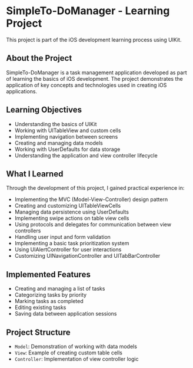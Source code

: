 # SimpleTo-DoManager - Learning Project

This project is part of the iOS development learning process using UIKit.

## About the Project

SimpleTo-DoManager is a task management application developed as part of learning the basics of iOS development. The project demonstrates the application of key concepts and technologies used in creating iOS applications.

## Learning Objectives

- Understanding the basics of UIKit
- Working with UITableView and custom cells
- Implementing navigation between screens
- Creating and managing data models
- Working with UserDefaults for data storage
- Understanding the application and view controller lifecycle

## What I Learned

Through the development of this project, I gained practical experience in:

- Implementing the MVC (Model-View-Controller) design pattern
- Creating and customizing UITableViewCells
- Managing data persistence using UserDefaults
- Implementing swipe actions on table view cells
- Using protocols and delegates for communication between view controllers
- Handling user input and form validation
- Implementing a basic task prioritization system
- Using UIAlertController for user interactions
- Customizing UINavigationController and UITabBarController

## Implemented Features

- Creating and managing a list of tasks
- Categorizing tasks by priority
- Marking tasks as completed
- Editing existing tasks
- Saving data between application sessions

## Project Structure

- `Model`: Demonstration of working with data models
- `View`: Example of creating custom table cells
- `Controller`: Implementation of view controller logic

